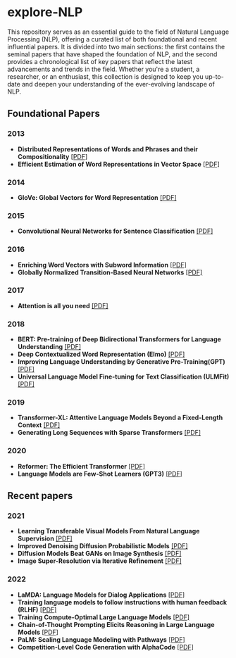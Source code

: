 # explore-NLP
This repository serves as an essential guide to the field of Natural Language Processing (NLP), offering a curated list of both foundational and recent influential papers. It is divided into two main sections: the first contains the seminal papers that have shaped the foundation of NLP, and the second provides a chronological list of key papers that reflect the latest advancements and trends in the field. Whether you're a student, a researcher, or an enthusiast, this collection is designed to keep you up-to-date and deepen your understanding of the ever-evolving landscape of NLP.

## Foundational Papers

### 2013
* **Distributed Representations of Words and Phrases and their Compositionality** [\[PDF\]](https://arxiv.org/pdf/1310.4546.pdf)
* **Efficient Estimation of Word Representations in Vector Space** [\[PDF\]](https://arxiv.org/pdf/1301.3781.pdf)

### 2014
* **GloVe: Global Vectors for Word Representation** [\[PDF\]](https://aclanthology.org/D14-1162.pdf)

### 2015
* **Convolutional Neural Networks for Sentence Classification** [\[PDF\]](https://arxiv.org/pdf/1408.5882.pdf)

### 2016
* **Enriching Word Vectors with Subword Information** [\[PDF\]](https://arxiv.org/abs/1607.04606)
* **Globally Normalized Transition-Based Neural Networks** [\[PDF\]](https://arxiv.org/pdf/1603.06042.pdf)

### 2017
* **Attention is all you need** [\[PDF\]](https://proceedings.neurips.cc/paper/2017/file/3f5ee243547dee91fbd053c1c4a845aa-Paper.pdf)

### 2018
* **BERT: Pre-training of Deep Bidirectional Transformers for Language Understanding** [\[PDF\]](https://arxiv.org/pdf/1810.04805.pdf)
* **Deep Contextualized Word Representation (Elmo)** [\[PDF\]](https://arxiv.org/abs/1802.05365)
* **Improving Language Understanding by Generative Pre-Training(GPT)** [\[PDF\]](https://s3-us-west-2.amazonaws.com/openai-assets/research-covers/language-unsupervised/language_understanding_paper.pdf)
* **Universal Language Model Fine-tuning for Text Classification (ULMFit)** [\[PDF\]](https://arxiv.org/abs/1801.06146)

### 2019
* **Transformer-XL: Attentive Language Models Beyond a Fixed-Length Context** [\[PDF\]](https://arxiv.org/pdf/1901.02860v3.pdf)
* **Generating Long Sequences with Sparse Transformers** [\[PDF\]](https://arxiv.org/abs/1904.10509)

### 2020
* **Reformer: The Efficient Transformer** [\[PDF\]](https://arxiv.org/abs/2001.04451)
* **Language Models are Few-Shot Learners (GPT3)** [\[PDF\]](https://proceedings.neurips.cc/paper/2020/file/1457c0d6bfcb4967418bfb8ac142f64a-Paper.pdf)

## Recent papers

### 2021
* **Learning Transferable Visual Models From Natural Language Supervision**  [\[PDF\]](https://arxiv.org/pdf/2103.00020.pdf)
* **Improved Denoising Diffusion Probabilistic Models** [\[PDF\]](https://arxiv.org/pdf/2102.09672.pdf)
* **Diffusion Models Beat GANs on Image Synthesis** [\[PDF\]](https://arxiv.org/pdf/2105.05233.pdf)
* **Image Super-Resolution via Iterative Refinement** [\[PDF\]](https://arxiv.org/pdf/2104.07636.pdf)

### 2022
* **LaMDA: Language Models for Dialog Applications** [\[PDF\]](https://arxiv.org/pdf/2201.08239.pdf)
* **Training language models to follow instructions with human feedback (RLHF)** [\[PDF\]](https://arxiv.org/pdf/2203.02155.pdf)
* **Training Compute-Optimal Large Language Models** [\[PDF\]](https://arxiv.org/pdf/2203.15556.pdf)
* **Chain-of-Thought Prompting Elicits Reasoning in Large Language Models** [\[PDF\]](https://arxiv.org/pdf/2201.11903.pdf)
* **PaLM: Scaling Language Modeling with Pathways** [\[PDF\]](https://arxiv.org/pdf/2204.02311.pdf)
* **Competition-Level Code Generation with AlphaCode** [\[PDF\]](https://arxiv.org/pdf/2203.07814.pdf)


